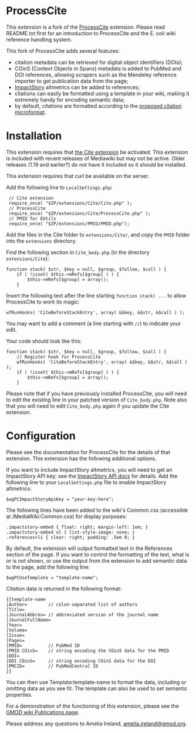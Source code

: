 ProcessCite
===========

This extension is a fork of the [ProcessCite](http://www.mediawiki.org/wiki/Extension:ProcessCite) extension. Please read README.txt first for an introduction to ProcessCite and the E. coli wiki reference handling system.

This fork of ProcessCite adds several features:

- citation metadata can be retrieved for digital object identifiers (DOIs);
- COinS (Context Objects in Spans) metadata is added to PubMed and DOI references, allowing scrapers such as the Mendeley reference importer to get publication data from the page;
- [ImpactStory](http://impactstory.org) altmetrics can be added to references;
- citations can easily be formatted using a template in your wiki, making it extremely handy for encoding semantic data;
- by default, citations are formatted according to the [proposed citation microformat](http://microformats.org/wiki/citation).


Installation
============

This extension requires that [the Cite extension](http://mediawiki.org/wiki/Extension:Cite) be activated. This extension is included with recent releases of Mediawiki but may not be active. Older releases (1.19 and earlier?) do not have it included so it should be installed.

This extension requires that curl be available on the server.

Add the following line to `LocalSettings.php`:

	 // Cite extension
	 require_once( "$IP/extensions/Cite/Cite.php" );
	 // ProcessCite
	 require_once( "$IP/extensions/Cite/ProcessCite.php" );
	 // PMID for EUtils
	 require_once( "$IP/extensions/PMID/PMID.php");

Add the files in the Cite folder to `extensions/Cite/`, and copy the `PMID` folder into the `extensions` directory.

Find the following section in `Cite_body.php` (in the directory `extensions/Cite`):

	function stack( $str, $key = null, $group, $follow, $call ) {
		if ( !isset( $this->mRefs[$group] ) ) {
			$this->mRefs[$group] = array();
		}

Insert the following text after the line starting `function stack( ...` to allow ProcessCite to work its magic:

	wfRunHooks( 'CiteBeforeStackEntry', array( &$key, &$str, &$call ) );

You may want to add a comment (a line starting with `//`) to indicate your edit.

Your code should look like this:

	function stack( $str, $key = null, $group, $follow, $call ) {
		// Register hook for ProcessCite
		wfRunHooks( 'CiteBeforeStackEntry', array( &$key, &$str, &$call ) );
		if ( !isset( $this->mRefs[$group] ) ) {
			$this->mRefs[$group] = array();
		}

Please note that if you have previously installed ProcessCite, you will need to edit the existing line in your patched version of `Cite_body.php`. Note also that you will need to edit `Cite_body.php` again if you update the Cite extension.


Configuration
=============

Please see the documentation for ProcessCite for the details of that extension. This extension has the following additional options.

If you want to include ImpactStory altmetrics, you will need to get an ImpactStory API key; see the [ImpactStory API docs](http://impactstory.org/api-docs) for details. Add the following line to your `LocalSettings.php` file to enable ImpactStory altmetrics:

	$wgPCImpactStoryApiKey = "your-key-here";

The following lines have been added to the wiki's Common.css (accessible at <wiki-url>/MediaWiki:Common.css) for display purposes:

	.impactstory-embed { float: right; margin-left: 1em; }
	.impactstory-embed ul { list-style-image: none; }
	.references>li { clear: right; padding: .5em 0; }

By default, the extension will output formatted text in the References section of the page. If you want to control the formatting of the text, what is or is not shown, or use the output from the extension to add semantic data to the page, add the following line:

	$wgPCUseTemplate = "template-name";

Citation data is returned in the following format:

	{{template-name
	|Author=        // colon-separated list of authors
	|Title=
	|JournalAbbrev= // abbreviated version of the journal name
	|JournalFullName=
	|Year=
	|Volume=
	|Issue=
	|Pages=
	|PMID=          // PubMed ID
	|PMID COinS=    // string encoding the COinS data for the PMID
	|DOI=
	|DOI COinS=     // string encoding COinS data for the DOI
	|PMCID=         // PubMedCentral ID
	}}

You can then use Template:template-name to format the data, including or omitting data as you see fit. The template can also be used to set semantic properties.

For a demonstration of the functioning of this extension, please see the [GMOD wiki Publications page](http://gmod.org/wiki/Publications).

Please address any questions to Amelia Ireland, amelia.ireland@gmod.org.
